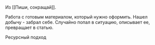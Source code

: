 Из [[Пиши, сокращай]].

Работа с готовым материалом, который нужно оформить.
Нашел добычу - забрал себе. Случайно попал в ситуацию, описывает ее, превращает в статью. 

Ресурсный подход
